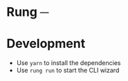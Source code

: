 # Rung ─ 

# Development

- Use `yarn` to install the dependencies
- Use `rung run` to start the CLI wizard
    
